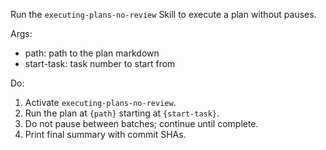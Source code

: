 Run the `executing-plans-no-review` Skill to execute a plan without pauses.

Args:
- path: path to the plan markdown
- start-task: task number to start from

Do:
1) Activate `executing-plans-no-review`.
2) Run the plan at `{path}` starting at `{start-task}`.
3) Do not pause between batches; continue until complete.
4) Print final summary with commit SHAs.
